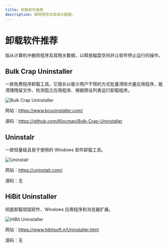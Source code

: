 ```yaml
---
title: 卸载软件推荐
description: 删除程序及其相关数据。
---
```


# 卸载软件推荐

指从计算机中删除程序及其相关数据，以释放磁盘空间并让软件停止运行的操作。

## Bulk Crap Uninstaller

一款免费程序卸载工具。它擅长以极少用户干预的方式批量清除大量应用程序，能清理残留文件、检测孤立应用程序、根据预设列表运行卸载程序。

<ClientOnly><Img src="/images/software/lists/life/uninstaller/bulk-crap-uninstaller.webp" alt="Bulk Crap Uninstaller" /></ClientOnly>

网站：https://www.bcuninstaller.com/

源码：https://github.com/Klocman/Bulk-Crap-Uninstaller

## Uninstalr

一款轻量级且易于使用的 Windows 软件卸载工具。

<ClientOnly><Img src="/images/software/lists/life/uninstaller/uninstalr.webp" alt="Uninstalr" /></ClientOnly>

网站：https://uninstalr.com/

源码：无

## HiBit Uninstaller

彻底卸载顽固软件、Windows 应用程序和浏览器扩展。

<ClientOnly><Img src="/images/software/lists/life/uninstaller/hibit-uninstaller.webp" alt="HiBit Uninstaller" /></ClientOnly>

网站：https://www.hibitsoft.ir/Uninstaller.html

源码：无